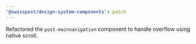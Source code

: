 ```yaml
---
'@swisspost/design-system-components': patch
---
```


Refactored the `post-mainnavigation` component to handle overflow using native scroll.
